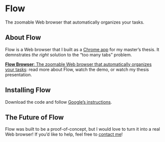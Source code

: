 # Flow
The zoomable Web browser that automatically organizes your tasks.

## About Flow
Flow is a Web browser that I built as a [Chrome app](https://developer.chrome.com/docs/apps/) for my master’s thesis. It demnstrates *the right* solution to the “too many tabs” problem.

[**Flow Browser**: The zoomable Web browser that automatically organizes your tasks](https://medium.com/david-regev-on-ux/flow-browser-b730daf0f717): read more about Flow, watch the demo, or watch my thesis presentation.

## Installing Flow
Download the code and follow [Google’s instructions](https://developer.chrome.com/docs/apps/app_codelab_basics/#developer-mode).

## The Future of Flow
Flow was built to be a proof-of-concept, but I would love to turn it into a real Web browser! If you’d like to help, feel free to [contact me](mailto:david@davidregev.com)!
